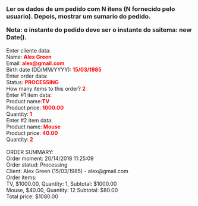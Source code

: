 <style>
b{
color:red;
}
</style>

<h3>
    Ler os dados de um pedido com N itens (N fornecido pelo usuario). Depois, mostrar um sumario do pedido. 
    <p>
    Nota: o instante do pedido deve ser o instante do ssitema: new Date().
    </p>
</h3>

<p>
Enter cliente data:<br>
Name: <b> Alex Green</b><br>
Email:<b> alex@gmail.com</b><br>
Birth date (DD/MM/YYYY): <b>15/03/1985</b><br>
Enter order data:<br>
Status: <b>PROCESSING</b><br>
How many items to this order? <b>2</b><br>
Enter #1 item data:<br>
Product name:<b>TV</b><br>
Product price: <b>1000.00</b><br>
Quantity:<b> 1</b><br>
Enter #2 item data:<br>
Product name:<b> Mouse<br></b>
Product price: <b>40.00<br></b>
Quantity:<b> 2<br></b>
<br>
ORDER SUMMARY:<br>
Order moment: 20/14/2018 11:25:09<br>
Order statud: Processing<br>
Client: Alex Green (15/03/1985) - alex@gmail.com<br>
Order items:<br>
TV, $1000.00, Quantity: 1, Subtotal: $1000.00<br>
Mouse, $40.00, Quantity: 12 Subtotal: $80.00<br>
Total price: $1080.00<br>
</p>